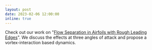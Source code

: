 ```yaml
---
layout: post
date: 2023-02-06 12:00:00
inline: true
---
```


Check out our work on "<u><a href="https://arc.aiaa.org/doi/abs/10.2514/1.J062427">Flow Separation in Airfoils with Rough Leading Edges</a></u>". We discuss the effects at three angles of attack and propose a vortex-interaction based dynamics. 
